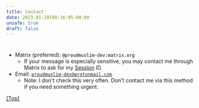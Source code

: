 ```yaml
--- 
title: Contact
date: 2023-01-28T08:16:05-08:00
unsafe: true
draft: false
---
```


<style>
  code {
    background-color: white;
    color: black;
  }
</style>

# <a name="top"></a>

* Matrix (preferred): <code>@proudmuslim-dev:matrix.org</code>
  * If your message is especially sensitive, you may contact me through Matrix to ask for my [Session](https://getsession.org) ID.
* Email: <a href="mailto:proudmuslim-dev@protonmail.com"><code>proudmuslim-dev@protonmail.com</code></a>
  * Note: I don't check this very often. Don't contact me via this method if you need something urgent.

[[Top]](#top)
